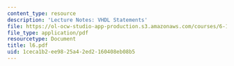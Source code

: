 ```yaml
---
content_type: resource
description: 'Lecture Notes: VHDL Statements'
file: https://ol-ocw-studio-app-production.s3.amazonaws.com/courses/6-111-introductory-digital-systems-laboratory-fall-2002/1ceca1b2ee9825a42ed2160408eb08b5_l6.pdf
file_type: application/pdf
resourcetype: Document
title: l6.pdf
uid: 1ceca1b2-ee98-25a4-2ed2-160408eb08b5
---
```

